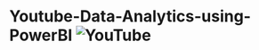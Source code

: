 # Youtube-Data-Analytics-using-PowerBI ![YouTube](https://cdn.emojidex.com/emoji/xhdpi/YouTube.png "YouTube")
